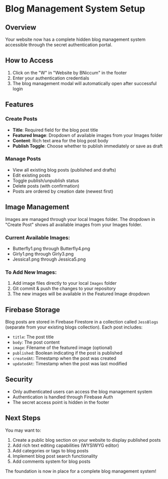 # Blog Management System Setup

## Overview
Your website now has a complete hidden blog management system accessible through the secret authentication portal.

## How to Access
1. Click on the "W" in "Website by BNiccum" in the footer
2. Enter your authentication credentials
3. The blog management modal will automatically open after successful login

## Features

### Create Posts
- **Title**: Required field for the blog post title
- **Featured Image**: Dropdown of available images from your Images folder
- **Content**: Rich text area for the blog post body
- **Publish Toggle**: Choose whether to publish immediately or save as draft

### Manage Posts
- View all existing blog posts (published and drafts)
- Edit existing posts
- Toggle publish/unpublish status
- Delete posts (with confirmation)
- Posts are ordered by creation date (newest first)

## Image Management
Images are managed through your local Images folder. The dropdown in "Create Post" shows all available images from your Images folder.

### Current Available Images:
- Butterfly1.png through Butterfly4.png
- Girly1.png through Girly3.png  
- Jessica1.png through Jessica5.png

### To Add New Images:
1. Add image files directly to your local `Images` folder
2. Git commit & push the changes to your repository
3. The new images will be available in the Featured Image dropdown

## Firebase Storage
Blog posts are stored in Firebase Firestore in a collection called `JessBlogs` (separate from your existing blogs collection). Each post includes:
- `title`: The post title
- `body`: The post content
- `image`: Filename of the featured image (optional)
- `published`: Boolean indicating if the post is published
- `createdAt`: Timestamp when the post was created
- `updatedAt`: Timestamp when the post was last modified

## Security
- Only authenticated users can access the blog management system
- Authentication is handled through Firebase Auth
- The secret access point is hidden in the footer

## Next Steps
You may want to:
1. Create a public blog section on your website to display published posts
2. Add rich text editing capabilities (WYSIWYG editor)
3. Add categories or tags to blog posts
4. Implement blog post search functionality
5. Add comments system for blog posts

The foundation is now in place for a complete blog management system!